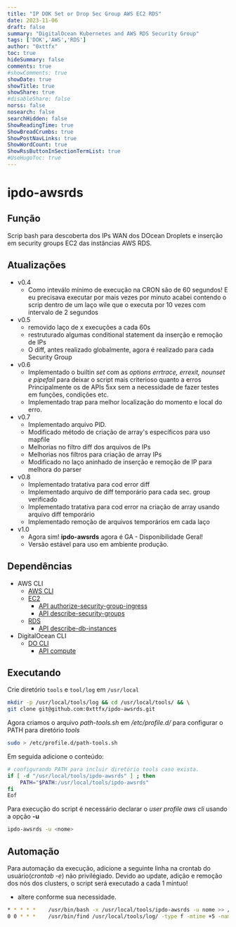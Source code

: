 ```yaml
---
title: "IP DOK Set or Drop Sec Group AWS EC2 RDS"
date: 2023-11-06
draft: false
summary: "DigitalOcean Kubernetes and AWS RDS Security Group"
tags: ['DOK','AWS','RDS']
author: "0xttfx"
toc: true
hideSummary: false
comments: true
#showComments: true
showDate: true
showTitle: true
showShare: true
#disableShare: false
norss: false
nosearch: false
searchHidden: false
ShowReadingTime: true
ShowBreadCrumbs: true
ShowPostNavLinks: true
ShowWordCount: true
ShowRssButtonInSectionTermList: true
#UseHugoToc: true
---
```


# ipdo-awsrds

## Função
 Scrip bash para descoberta dos IPs WAN dos DOcean Droplets e inserção em security groups EC2 das instâncias AWS RDS.

## Atualizações
 
- v0.4
  - Como inteválo mínimo de execução na CRON são de 60 segundos! E eu precisava executar por mais vezes por minuto
    acabei contendo o scrip dentro de um laço wile que o executa por 10 vezes com intervalo de 2 segundos 
- v0.5
  - removido laço de x execuções a cada 60s
  - restruturado algumas conditional statement da inserção e remoção de IPs
  - O diff, antes realizado globalmente, agora é realizado para cada Security Group
- v0.6
  - Implementado o builtin *set* com as *options* *errtrace, errexit, nounset e pipefail* para deixar o script mais criterioso quanto a erros Principalmente os de APIs 5xx sem a necessidade de fazer testes em funções, condições etc.
  - Implementado trap para melhor localização do momento e local do erro.
- v0.7
  - Implementado arquivo PID.
  - Modificado método de criação de array's específicos para uso mapfile
  - Melhorias no filtro diff dos arquivos de IPs
  - Melhorias nos filtros para criação de array IPs
  - Modificado no laço aninhado de inserção e remoção de IP para melhora do parser  
- v0.8
  - Implementado tratativa para cod error diff
  - Implementado arquivo de diff temporário para cada sec. group verificado
  - Implementado tratativa para cod error na criação de array usando arquivo diff temporário
  - Implementado remoção de arquivos temporários em cada laço
- v1.0
  - Agora sim! **ipdo-awsrds** agora é GA - Disponibilidade Geral!
  - Versão estável para uso em ambiente produção. 

## Dependências

- AWS CLI
  - [AWS CLI](https://docs.aws.amazon.com/cli/latest/userguide/getting-started-install.html)
  - [EC2](https://docs.aws.amazon.com/cli/latest/reference/ec2/)
    - [API authorize-security-group-ingress](https://docs.aws.amazon.com/cli/latest/reference/ec2/authorize-security-group-ingress.html)
    - [API describe-security-groups](https://docs.aws.amazon.com/cli/latest/reference/ec2/describe-security-groups.html)
  - [RDS](https://docs.aws.amazon.com/cli/latest/reference/rds/)
    - [API describe-db-instances](https://docs.aws.amazon.com/cli/latest/reference/rds/describe-db-instances.html)
- DigitalOcean CLI
  - [DO CLI](https://docs.digitalocean.com/reference/doctl/how-to/install/)
    - [API compute](https://docs.digitalocean.com/reference/doctl/reference/compute/)

## Executando

Crie diretório `tools` e `tool/log` em  `/usr/local` 
```bash
mkdir -p /usr/local/tools/log && cd /usr/local/tools/ && \
git clone git@github.com:0xttfx/ipdo-awsrds.git
```

Agora criamos o arquivo *path-tools.sh* em */etc/profile.d/* para configurar o PATH para diretório *tools* 
```bash
sudo > /etc/profile.d/path-tools.sh
```

Em seguida adicione o conteúdo:
```bash
# configurando PATH para incluir diretório tools caso exista.
if [ -d "/usr/local/tools/ipdo-awsrds" ] ; then
    PATH="$PATH:/usr/local/tools/ipdo-awsrds"
fi
Eof
```

Para execução do script é necessário declarar o *user profile aws cli* usando a opção **-u**
```bash
ipdo-awsrds -u <nome>
```

## Automação 
 Para automação da execução, adicione a seguinte linha na crontab do usuário(*crontab -e*) não privilégiado.
 Devido ao update, adição e remoção dos nós dos clusters, o script será executado a cada 1 mintuo!
 - altere conforme sua necessidade.
```bash
* * * * *    /usr/bin/bash -x /usr/local/tools/ipdo-awsrds -u nome >> /usr/local/tools/log/ipdo-awsrds-$(date --date="today" +\%d\%m\%Y_\%H\%M\%S).log 2>&1
0 0 * * *    /usr/bin/find /usr/local/tools/log/ -type f -mtime +5 -name 'exec-*.log' -exec rm {} +
```



